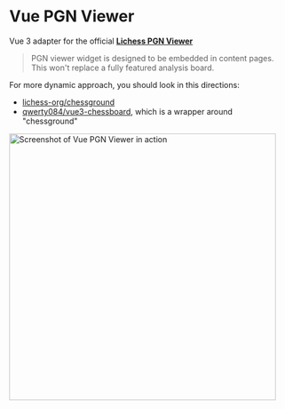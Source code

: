 # Vue PGN Viewer

Vue 3 adapter for the official [**Lichess PGN Viewer**](https://github.com/lichess-org/pgn-viewer)

> PGN viewer widget is designed to be embedded in content pages.  
> This won't replace a fully featured analysis board.

For more dynamic approach, you should look in this directions:

- [lichess-org/chessground](https://github.com/lichess-org/chessground)
- [qwerty084/vue3-chessboard](https://github.com/qwerty084/vue3-chessboard), which is a wrapper around "chessground"

<img src="https://github.com/user-attachments/assets/0c057310-1400-40eb-82b1-ed740a641b90" width="480" alt="Screenshot of Vue PGN Viewer in action" >
